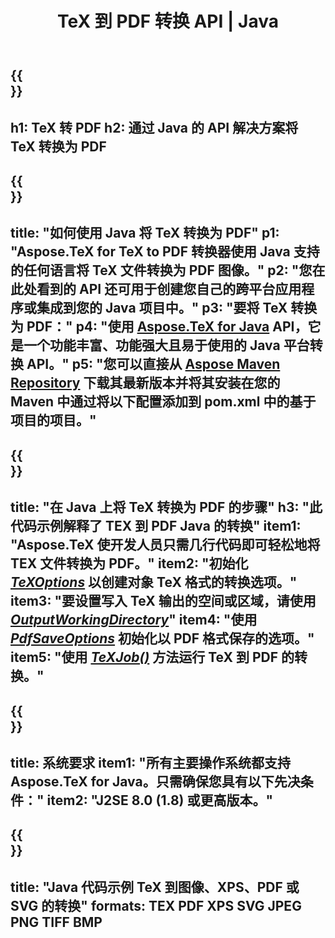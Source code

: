﻿---
translation: true
template: /_templates/_conversion-child-java.md
title: TeX 到 PDF 转换 API | Java
description: TeX 到 PDF 的转换功能。将此本地 Java 库集成到您的项目中，或使用跨平台应用程序将 TeX 转换为 PDF。
keywords: tex to pdf api jpeg, tex2pdf 整合
url: /java/conversion/tex-to-pdf/
family: tex
platformtag: java
feature: conversion
informat: TEX
outformat: PDF
otherformats: BMP PNG JPEG TIFF XPS SVG
---


{{<section banner>}}
---
h1: TeX 转 PDF
h2: 通过 Java 的 API 解决方案将 TeX 转换为 PDF
---

{{<section overview>}}
---
title: "如何使用 Java 将 TeX 转换为 PDF"
p1: "Aspose.TeX for TeX to PDF 转换器使用 Java 支持的任何语言将 TeX 文件转换为 PDF 图像。"
p2: "您在此处看到的 API 还可用于创建您自己的跨平台应用程序或集成到您的 Java 项目中。"
p3: "要将 TeX 转换为 PDF："
p4: "使用 [Aspose.TeX for Java](https://products.aspose.com/tex/java) API，它是一个功能丰富、功能强大且易于使用的 Java 平台转换 API。"
p5: "您可以直接从 [Aspose Maven Repository](https://repository.aspose.com/tex/) 下载其最新版本并将其安装在您的 Maven 中通过将以下配置添加到 pom.xml 中的基于项目的项目。"
---

{{<section feature1>}}
---
title: "在 Java 上将 TeX 转换为 PDF 的步骤"
h3: "此代码示例解释了 TEX 到 PDF Java 的转换"
item1: "Aspose.TeX 使开发人员只需几行代码即可轻松地将 TEX 文件转换为 PDF。"
item2: "初始化 [*TeXOptions*](https://reference.aspose.com/tex/java/com.aspose.tex/TeXOptions) 以创建对象 TeX 格式的转换选项。"
item3: "要设置写入 TeX 输出的空间或区域，请使用 [*OutputWorkingDirectory*](https://reference.aspose.com/tex/java/com.aspose.tex/TeXOptions#getOutputWorkingDirectory--)"
item4: "使用 [*PdfSaveOptions*](https://reference.aspose.com/tex/java/com.aspose.tex.rendering/PdfSaveOptions) 初始化以 PDF 格式保存的选项。"
item5: "使用 [*TeXJob()*](https://reference.aspose.com/tex/java/com.aspose.tex/TeXJob) 方法运行 TeX 到 PDF 的转换。"
---

{{<section feature2>}}
---
title: 系统要求
item1: "所有主要操作系统都支持 Aspose.TeX for Java。只需确保您具有以下先决条件："
item2: "J2SE 8.0 (1.8) 或更高版本。"
---

{{<section widget>}}
---
title: "Java 代码示例 TeX 到图像、XPS、PDF 或 SVG 的转换"
formats: TEX PDF XPS SVG JPEG PNG TIFF BMP
---